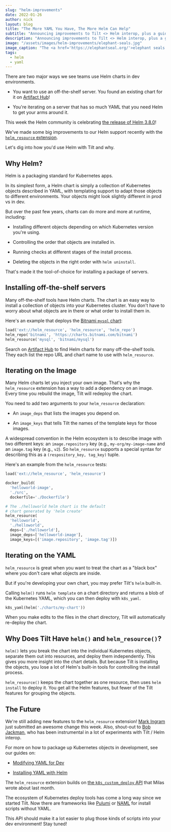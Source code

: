 ```yaml
---
slug: "helm-improvements"
date: 2022-01-26
author: nick
layout: blog
title: "The More YAML You Have, The More Helm Can Help"
subtitle: "Announcing improvements to Tilt <> Helm interop, plus a guide on how to use Helm in dev"
description: "Announcing improvements to Tilt <> Helm interop, plus a guide on how to use Helm in dev."
image: "/assets/images/helm-improvements/elephant-seals.jpg"
image_caption: "The <a href='https://elephantseal.org/'>elephant seals of San Simeon</a> are a good demonstration of what it looks like when your YAML gets out of control."
tags:
  - helm
  - yaml
---
```


There are two major ways we see teams use Helm charts in dev environments.

- You want to use an off-the-shelf server. You found an existing chart for it on [Artifact Hub](https://artifacthub.io/)!

- You're iterating on a server that has so much YAML that you need Helm to get your arms around it.

This week the Helm community is celebrating [the release of Helm
3.8.0](https://github.com/helm/helm/releases/tag/v3.8.0)!

We've made some big improvements to our Helm support recently with the [`helm_resource`
extension](https://github.com/tilt-dev/tilt-extensions/tree/master/helm_resource).

Let's dig into how you'd use Helm with Tilt and why.

## Why Helm?

Helm is a packaging standard for Kubernetes apps.

In its simplest form, a Helm chart is simply a collection of Kubernetes objects
described in YAML, with templating support to adapt those objects to different
environments. Your objects might look slightly different in prod vs in dev.

But over the past few years, charts can do more and more at runtime, including:

- Installing different objects depending on which Kubernetes version you're using.

- Controlling the order that objects are installed in.

- Running checks at different stages of the install process.

- Deleting the objects in the right order with `helm uninstall`.

That's made it the tool-of-choice for installing a package of servers.

## Installing off-the-shelf servers

Many off-the-shelf tools have Helm charts. The chart is an easy way to install a
collection of objects into your Kubernetes cluster. You don't have to worry
about what objects are in there or what order to install them in.

Here's an example that deploys the [Bitnami `mysql`
chart](https://artifacthub.io/packages/helm/bitnami/mysql):

```python
load('ext://helm_resource', 'helm_resource', 'helm_repo')
helm_repo('bitnami', 'https://charts.bitnami.com/bitnami')
helm_resource('mysql', 'bitnami/mysql')
```

Search on [Artifact Hub](https://artifacthub.io/) to find Helm charts for
many off-the-shelf tools. They each list the repo URL and chart name to
use with `helm_resource`.

## Iterating on the Image

Many Helm charts let you inject your own image. That's why the `helm_resource`
extension has a way to add a dependency on an image. Every time you rebuild the
image, Tilt will redeploy the chart.

You need to add two arguments to your `helm_resource` declaration:

- An `image_deps` that lists the images you depend on.

- An `image_keys` that tells Tilt the names of the template keys for those images.

A widespread convention in the Helm ecosystem is to describe image with two
different keys: an `image.repository` key (e.g., `my-org/my-image-name` and an
`image.tag` key (e.g., `v2`). So `helm_resource` supports a special syntax for
describing this as a `(respository_key, tag_key)` tuple.

Here's an example from the `helm_resource` tests:

```python
load('ext://helm_resource', 'helm_resource')

docker_build(
  'helloworld-image',
  './src',
  dockerfile='./Dockerfile')

# The ./helloworld helm chart is the default
# chart generated by 'helm create'
helm_resource(
  'helloworld',
  './helloworld',
  deps=['./helloworld'],
  image_deps=['helloworld-image'],
  image_keys=[('image.repository', 'image.tag')])
```

## Iterating on the YAML

`helm_resource` is great when you want to treat the chart as a "black box" where
you don't care what objects are inside.

But if you're developing your own chart, you may prefer Tilt's `helm` built-in.

Calling `helm()` runs `helm template` on a chart directory and returns a blob of
the Kubernetes YAML, which you can then deploy with `k8s_yaml`.

```python
k8s_yaml(helm('./charts/my-chart'))
```

When you make edits to the files in the chart directory, Tilt will automatically
re-deploy the chart.

## Why Does Tilt Have `helm()` and `helm_resource()`?

`helm()` lets you break the chart into the individual Kubernetes objects,
separate them out into resources, and deploy them independently. This gives you
more insight into the chart details. But because Tilt is installing the objects,
you lose a lot of Helm's built-in tools for controlling the install process.

`helm_resource()` keeps the chart together as one resource, then uses `helm
install` to deploy it. You get all the Helm features, but fewer of the Tilt
features for grouping the objects.

## The Future

We're still adding new features to the `helm_resource` extension! [Mark
Ingram](https://github.com/markdingram) just submitted an awesome change this
week. Also, shout-out to [Bob Jackman](https://github.com/KOGI), who has been
instrumental in a lot of experiments with Tilt / Helm interop.

For more on how to package up Kubernetes objects in development, see our guides on:

- [Modifying YAML for Dev](https://docs.tilt.dev/templating.html)

- [Installing YAML with Helm](https://docs.tilt.dev/helm.html)

The `helm_resource` extension builds on [the `k8s_custom_deploy`
API](https://blog.tilt.dev/2021/12/03/k8s-custom-deploy.html) that Milas wrote
about last month. 

The ecosystem of Kubernetes deploy tools has come a long way since we started
Tilt. Now there are frameworks like [Pulumi](https://www.pulumi.com/) or
[NAML](https://github.com/kris-nova/naml) for install scripts without YAML.

This API should make it a lot easier to plug those kinds of scripts into your
dev environment! Stay tuned!
